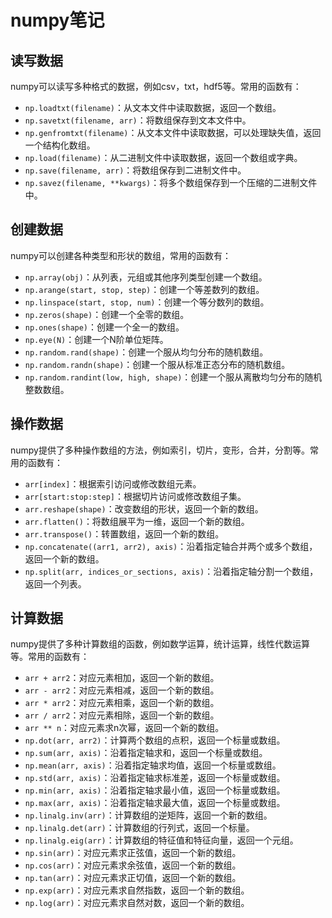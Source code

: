 # numpy笔记

## 读写数据

numpy可以读写多种格式的数据，例如csv，txt，hdf5等。常用的函数有：

- `np.loadtxt(filename)`：从文本文件中读取数据，返回一个数组。
- `np.savetxt(filename, arr)`：将数组保存到文本文件中。
- `np.genfromtxt(filename)`：从文本文件中读取数据，可以处理缺失值，返回一个结构化数组。
- `np.load(filename)`：从二进制文件中读取数据，返回一个数组或字典。
- `np.save(filename, arr)`：将数组保存到二进制文件中。
- `np.savez(filename, **kwargs)`：将多个数组保存到一个压缩的二进制文件中。

## 创建数据

numpy可以创建各种类型和形状的数组，常用的函数有：

- `np.array(obj)`：从列表，元组或其他序列类型创建一个数组。
- `np.arange(start, stop, step)`：创建一个等差数列的数组。
- `np.linspace(start, stop, num)`：创建一个等分数列的数组。
- `np.zeros(shape)`：创建一个全零的数组。
- `np.ones(shape)`：创建一个全一的数组。
- `np.eye(N)`：创建一个N阶单位矩阵。
- `np.random.rand(shape)`：创建一个服从均匀分布的随机数组。
- `np.random.randn(shape)`：创建一个服从标准正态分布的随机数组。
- `np.random.randint(low, high, shape)`：创建一个服从离散均匀分布的随机整数数组。

## 操作数据

numpy提供了多种操作数组的方法，例如索引，切片，变形，合并，分割等。常用的函数有：

- `arr[index]`：根据索引访问或修改数组元素。
- `arr[start:stop:step]`：根据切片访问或修改数组子集。
- `arr.reshape(shape)`：改变数组的形状，返回一个新的数组。
- `arr.flatten()`：将数组展平为一维，返回一个新的数组。
- `arr.transpose()`：转置数组，返回一个新的数组。
- `np.concatenate((arr1, arr2), axis)`：沿着指定轴合并两个或多个数组，返回一个新的数组。
- `np.split(arr, indices_or_sections, axis)`：沿着指定轴分割一个数组，返回一个列表。

## 计算数据

numpy提供了多种计算数组的函数，例如数学运算，统计运算，线性代数运算等。常用的函数有：

- `arr + arr2`：对应元素相加，返回一个新的数组。
- `arr - arr2`：对应元素相减，返回一个新的数组。
- `arr * arr2`：对应元素相乘，返回一个新的数组。
- `arr / arr2`：对应元素相除，返回一个新的数组。
- `arr ** n`：对应元素求n次幂，返回一个新的数组。
- `np.dot(arr, arr2)`：计算两个数组的点积，返回一个标量或数组。
- `np.sum(arr, axis)`：沿着指定轴求和，返回一个标量或数组。
- `np.mean(arr, axis)`：沿着指定轴求均值，返回一个标量或数组。
- `np.std(arr, axis)`：沿着指定轴求标准差，返回一个标量或数组。
- `np.min(arr, axis)`：沿着指定轴求最小值，返回一个标量或数组。
- `np.max(arr, axis)`：沿着指定轴求最大值，返回一个标量或数组。
- `np.linalg.inv(arr)`：计算数组的逆矩阵，返回一个新的数组。
- `np.linalg.det(arr)`：计算数组的行列式，返回一个标量。
- `np.linalg.eig(arr)`：计算数组的特征值和特征向量，返回一个元组。
- `np.sin(arr)`：对应元素求正弦值，返回一个新的数组。
- `np.cos(arr)`：对应元素求余弦值，返回一个新的数组。
- `np.tan(arr)`：对应元素求正切值，返回一个新的数组。
- `np.exp(arr)`：对应元素求自然指数，返回一个新的数组。
- `np.log(arr)`：对应元素求自然对数，返回一个新的数组。
